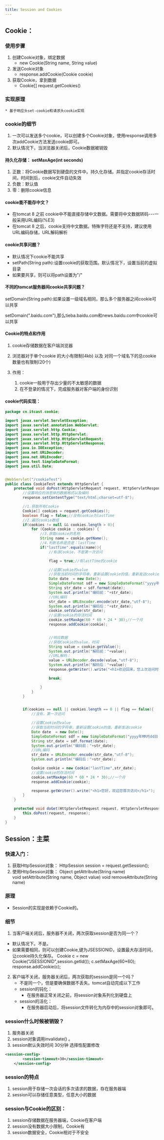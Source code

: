 ```yaml
---
title: Session and Cookies
---
```

## Cookie：

### 使用步骤

1. 创建Cookie对象，绑定数据
    * new Cookie(String name, String value) 
2. 发送Cookie对象
    * response.addCookie(Cookie cookie) 
3. 获取Cookie，拿到数据
    * Cookie[]  request.getCookies()  

### 实现原理
    * 基于响应头set-cookie和请求头cookie实现

### cookie的细节

1. 一次可以发送多个cookie，可以创建多个Cookie对象，使用response调用多次addCookie方法发送cookie即可。
2. 默认情况下，当浏览器关闭后，Cookie数据被销毁
#### 持久化存储： setMaxAge(int seconds)

1. 正数：将Cookie数据写到硬盘的文件中。持久化存储。并指定cookie存活时间，时间到后，cookie文件自动失效
2. 负数：默认值
3. 零：删除cookie信息

#### cookie能不能存中文？

* 在tomcat 8 之前 cookie中不能直接存储中文数据。需要将中文数据转码---一般采用URL编码(%E3)
* 在tomcat 8 之后，cookie支持中文数据。特殊字符还是不支持，建议使用URL编码存储，URL解码解析

#### cookie共享问题？

- 默认情况下cookie不能共享
- setPath(String path):设置cookie的获取范围。默认情况下，设置当前的虚拟目录
 - 如果要共享，则可以将path设置为"/"

#### 不同的tomcat服务器间cookie共享问题？

setDomain(String path):如果设置一级域名相同，那么多个服务器之间cookie可以共享

setDomain(".baidu.com"),那么tieba.baidu.com和news.baidu.com中cookie可以共享

#### Cookie的特点和作用

1. cookie存储数据在客户端浏览器
2. 浏览器对于单个cookie 的大小有限制(4kb) 以及 对同一个域名下的总cookie数量也有限制(20个)

3. 作用：
    1. cookie一般用于存出少量的不太敏感的数据
    2. 在不登录的情况下，完成服务器对客户端的身份识别

####  cookie代码实现：

```java
package cn.itcast.cookie;

import javax.servlet.ServletException;
import javax.servlet.annotation.WebServlet;
import javax.servlet.http.Cookie;
import javax.servlet.http.HttpServlet;
import javax.servlet.http.HttpServletRequest;
import javax.servlet.http.HttpServletResponse;
import java.io.IOException;
import java.net.URLDecoder;
import java.net.URLEncoder;
import java.text.SimpleDateFormat;
import java.util.Date;


@WebServlet("/cookieTest")
public class CookieTest extends HttpServlet {
    protected void doPost(HttpServletRequest request, HttpServletResponse response) throws ServletException, IOException {
        //设置响应的消息体的数据格式以及编码
        response.setContentType("text/html;charset=utf-8");

        //1.获取所有Cookie
        Cookie[] cookies = request.getCookies();
        boolean flag = false;//没有cookie为lastTime
        //2.遍历cookie数组
        if(cookies != null && cookies.length > 0){
            for (Cookie cookie : cookies) {
                //3.获取cookie的名称
                String name = cookie.getName();
                //4.判断名称是否是：lastTime
                if("lastTime".equals(name)){
                    //有该Cookie，不是第一次访问

                    flag = true;//有lastTime的cookie

                    //设置Cookie的value
                    //获取当前时间的字符串，重新设置Cookie的值，重新发送cookie
                    Date date  = new Date();
                    SimpleDateFormat sdf = new SimpleDateFormat("yyyy年MM月dd日 HH:mm:ss");
                    String str_date = sdf.format(date);
                    System.out.println("编码前："+str_date);
                    //URL编码
                    str_date = URLEncoder.encode(str_date,"utf-8");
                    System.out.println("编码后："+str_date);
                    cookie.setValue(str_date);
                    //设置cookie的存活时间
                    cookie.setMaxAge(60 * 60 * 24 * 30);//一个月
                    response.addCookie(cookie);


                    //响应数据
                    //获取Cookie的value，时间
                    String value = cookie.getValue();
                    System.out.println("解码前："+value);
                    //URL解码：
                    value = URLDecoder.decode(value,"utf-8");
                    System.out.println("解码后："+value);
                    response.getWriter().write("<h1>欢迎回来，您上次访问时间为:"+value+"</h1>");

                    break;

                }
            }
        }


        if(cookies == null || cookies.length == 0 || flag == false){
            //没有，第一次访问

            //设置Cookie的value
            //获取当前时间的字符串，重新设置Cookie的值，重新发送cookie
            Date date  = new Date();
            SimpleDateFormat sdf = new SimpleDateFormat("yyyy年MM月dd日 HH:mm:ss");
            String str_date = sdf.format(date);
            System.out.println("编码前："+str_date);
            //URL编码
            str_date = URLEncoder.encode(str_date,"utf-8");
            System.out.println("编码后："+str_date);

            Cookie cookie = new Cookie("lastTime",str_date);
            //设置cookie的存活时间
            cookie.setMaxAge(60 * 60 * 24 * 30);//一个月
            response.addCookie(cookie);

            response.getWriter().write("<h1>您好，欢迎您首次访问</h1>");
        }
    }

    protected void doGet(HttpServletRequest request, HttpServletResponse response) throws ServletException, IOException {
        this.doPost(request, response);
    }
}
```

## Session：主菜

### 快速入门：

1. 获取HttpSession对象：
HttpSession session = request.getSession();
2. 使用HttpSession对象：
Object getAttribute(String name)  
void setAttribute(String name, Object value)
void removeAttribute(String name)  

### 原理

* Session的实现是依赖于Cookie的。

### 细节

1. 当客户端关闭后，服务器不关闭，两次获取session是否为同一个？
* 默认情况下。不是。
* 如果需要相同，则可以创建Cookie,键为JSESSIONID，设置最大存活时间，让cookie持久化保存。
 Cookie c = new Cookie("JSESSIONID",session.getId());
         c.setMaxAge(60*60);
         response.addCookie(c);
2. 客户端不关闭，服务器关闭后，两次获取的session是同一个吗？
    * 不是同一个，但是要确保数据不丢失。tomcat自动完成以下工作
    * session的钝化：
        * 在服务器正常关闭之前，将session对象系列化到硬盘上
    * session的活化：
        * 在服务器启动后，将session文件转化为内存中的session对象即可。

### session什么时候被销毁？

1. 服务器关闭
2. session对象调用invalidate() 。
3. session默认失效时间 30分钟
选择性配置修改

```xml
<session-config>
        <session-timeout>30</session-timeout>
    </session-config>
```

### session的特点

 1. session用于存储一次会话的多次请求的数据，存在服务器端
 2. session可以存储任意类型，任意大小的数据

### session与Cookie的区别：

1. session存储数据在服务器端，Cookie在客户端
2. session没有数据大小限制，Cookie有
3. session数据安全，Cookie相对于不安全


